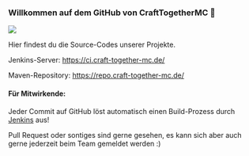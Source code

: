 ### Willkommen auf dem GitHub von CraftTogetherMC 👋
![](https://c.tenor.com/WBcY8E7vVCoAAAAd/monkey-computer-not-working.gif)

<p>Hier findest du die Source-Codes unserer Projekte.</p>
<p>Jenkins-Server: <a href="https://ci.craft-together-mc.de/">https://ci.craft-together-mc.de/</a></p>
<p>Maven-Repository: <a href="https://repo.craft-together-mc.de/">https://repo.craft-together-mc.de/</a></p>

#### Für Mitwirkende:
<p>Jeder Commit auf GitHub löst automatisch einen Build-Prozess durch <a href="https://ci.craft-together-mc.de">Jenkins</a> aus!</p>
<p>Pull Request oder sontiges sind gerne gesehen, es kann sich aber auch gerne jederzeit beim Team gemeldet werden :)</p>
